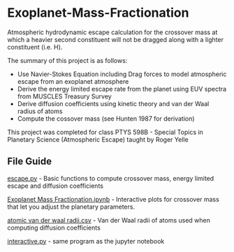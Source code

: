 # Exoplanet-Mass-Fractionation
Atmospheric hydrodynamic escape calculation for the crossover mass at which a heavier second constituent will not be dragged along with a lighter constituent (i.e. H).


The summary of this project is as follows: 
- Use Navier-Stokes Equation including Drag forces to model atmospheric escape from an exoplanet atmosphere
- Derive the energy limited escape rate from the planet using EUV spectra from MUSCLES Treasury Survey
- Derive diffusion coefficients using kinetic theory and van der Waal radius of atoms
- Compute the cossover mass (see Hunten 1987 for derivation) 

This project was completed for class PTYS 598B - Special Topics in Planetary Science (Atmospheric Escape) taught by Roger Yelle

## File Guide
[escape.py](https://github.com/pearsonkyle/Exoplanet-Mass-Fractionation/blob/master/escape.py) - Basic functions to compute crossover mass, energy limited escape and diffusion coefficients 

[Exoplanet Mass Fractionation.ipynb](https://github.com/pearsonkyle/Exoplanet-Mass-Fractionation/blob/master/Exoplanet%20Mass%20Fractionation.ipynb) - Interactive plots for crossover mass that let you adjust the planetary parameters. 

[atomic van der waal radii.csv](https://github.com/pearsonkyle/Exoplanet-Mass-Fractionation/blob/master/atomic%20van%20der%20waal%20radii.csv) - Van der Waal radii of atoms used when computing diffusion coefficients

[interactive.py](https://github.com/pearsonkyle/Exoplanet-Mass-Fractionation/blob/master/interactive.py) - same program as the jupyter notebook 
